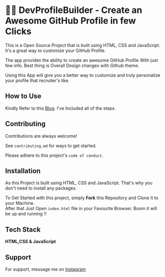 
# 🐱‍💻 DevProfileBuilder - Create an Awesome GitHub Profile in few Clicks 

This is a Open Source Project that is built using HTML, CSS and JavaScript. It's a great way to customize your GitHub Profile.

The app provides the ability to create an awesome GitHub Profile With just few info. Best thing is Overall Design changes with Github theme.

Using this App will give you a better way to customize and truly personalize your profile that recruiter's like.


## How to Use

Kindly Refer to this [Blog](). I've Included all of the steps.
## Contributing

Contributions are always welcome!

See `contributing.md` for ways to get started.

Please adhere to this project's `code of conduct`.


## Installation

As this Project is built using HTML, CSS and JavaScript. That's why you don't need to install any packages.

To Get Started with this project, simply **Fork** this Repository and Clone it to your Machine.  
After that Just Open `index.html` file in your Favourite Browser.
Boom it will be up and running !!

    
## Tech Stack

**HTML,CSS & JavaScript**


## Support

For support, message me on [Instagram](https://instagram.com/malik_9136)
